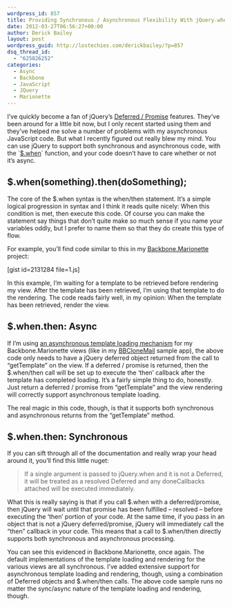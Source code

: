 ```yaml
---
wordpress_id: 857
title: Providing Synchronous / Asynchronous Flexibility With jQuery.when
date: 2012-03-27T06:56:27+00:00
author: Derick Bailey
layout: post
wordpress_guid: http://lostechies.com/derickbailey/?p=857
dsq_thread_id:
  - "625826252"
categories:
  - Async
  - Backbone
  - JavaScript
  - JQuery
  - Marionette
---
```

I&#8217;ve quickly become a fan of jQuery&#8217;s [Deferred / Promise](http://api.jquery.com/category/deferred-object/) features. They&#8217;ve been around for a little bit now, but I only recent started using them and they&#8217;ve helped me solve a number of problems with my asynchronous JavaScript code. But what I recently figured out really blew my mind. You can use jQuery to support both synchronous and asynchronous code, with the \`[$.when](http://api.jquery.com/jQuery.when/)\` function, and your code doesn&#8217;t have to care whether or not it&#8217;s async.

## $.when(something).then(doSomething);

The core of the $.when syntax is the when/then statement. It&#8217;s a simple logical progression in syntax and I think it reads quite nicely: When this condition is met, then execute this code. Of course you can make the statement say things that don&#8217;t quite make so much sense if you name your variables oddly, but I prefer to name them so that they do create this type of flow.

For example, you&#8217;ll find code similar to this in my [Backbone.Marionette](https://github.com/derickbailey/backbone.marionette) project:

[gist id=2131284 file=1.js]

In this example, I&#8217;m waiting for a template to be retrieved before rendering my view. After the template has been retrieved, I&#8217;m using that template to do the rendering. The code reads fairly well, in my opinion: When the template has been retrieved, render the view.

## $.when.then: Async

If I&#8217;m using [an asynchronous template loading mechanism](http://lostechies.com/derickbailey/2012/02/09/asynchronously-load-html-templates-for-backbone-views/) for my Backbone.Marionette views (like in my [BBCloneMail](https://github.com/derickbailey/bbclonemail) sample app), the above code only needs to have a jQuery deferred object returned from the call to &#8220;getTemplate&#8221; on the view. If a deferred / promise is returned, then the $.when/then call will be set up to execute the &#8216;then&#8217; callback after the template has completed loading. It&#8217;s a fairly simple thing to do, honestly. Just return a deferred / promise from &#8220;getTemplate&#8221; and the view rendering will correctly support asynchronous template loading.

The real magic in this code, though, is that it supports both synchronous and asynchronous returns from the &#8220;getTemplate&#8221; method.

## $.when.then: Synchronous

If you can sift through all of the documentation and really wrap your head around it, you&#8217;ll find this little nuget:

> If a single argument is passed to jQuery.when and it is not a Deferred, it will be treated as a resolved Deferred and any doneCallbacks attached will be executed immediately.

What this is really saying is that if you call $.when with a deferred/promise, then jQuery will wait until that promise has been fulfilled &#8211; resolved &#8211; before executing the &#8216;then&#8217; portion of your code. At the same time, if you pass in an object that is not a jQuery deferred/promise, jQuery will immediately call the &#8220;then&#8221; callback in your code. This means that a call to $.when/then directly supports both synchronous and asynchronous processing.

You can see this evidenced in Backbone.Marionette, once again. The default implementations of the template loading and rendering for the various views are all synchronous. I&#8217;ve added extensive support for asynchronous template loading and rendering, though, using a combination of Deferred objects and $.when/then calls. The above code sample runs no matter the sync/async nature of the template loading and rendering, though.